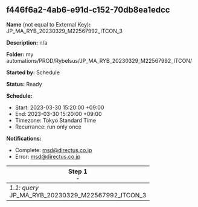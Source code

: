 ## f446f6a2-4ab6-e91d-c152-70db8ea1edcc

**Name** (not equal to External Key)**:** JP_MA_RYB_20230329_M22567992_ITCON_3

**Description:** n/a

**Folder:** my automations/PROD/Rybelsus/JP_MA_RYB_20230329_M22567992_ITCON/

**Started by:** Schedule

**Status:** Ready

**Schedule:**

* Start: 2023-03-30 15:20:00 +09:00
* End: 2023-03-30 15:20:00 +09:00
* Timezone: Tokyo Standard Time
* Recurrance: run only once

**Notifications:**

* Complete: msd@directus.co.jp
* Error: msd@directus.co.jp

| Step 1<br>_<small>-</small>_ |
| --- |
| _1.1: query_<br>JP_MA_RYB_20230329_M22567992_ITCON_3 |
